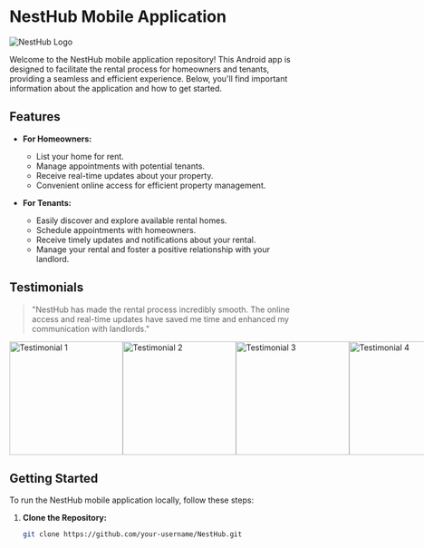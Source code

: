 # NestHub Mobile Application

![NestHub Logo](https://i.ibb.co/qst0Zn4/1111111.png)


Welcome to the NestHub mobile application repository! This Android app is designed to facilitate the rental process for homeowners and tenants, providing a seamless and efficient experience. Below, you'll find important information about the application and how to get started.

## Features

- **For Homeowners:**
  - List your home for rent.
  - Manage appointments with potential tenants.
  - Receive real-time updates about your property.
  - Convenient online access for efficient property management.

- **For Tenants:**
  - Easily discover and explore available rental homes.
  - Schedule appointments with homeowners.
  - Receive timely updates and notifications about your rental.
  - Manage your rental and foster a positive relationship with your landlord.

## Testimonials

> "NestHub has made the rental process incredibly smooth. The online access and real-time updates have saved me time and enhanced my communication with landlords."

<div style="display: flex; justify-content: space-between; align-items: center;">
  <div>
    <img src="https://i.ibb.co/6W2hyXs/4444444444.jpg" alt="Testimonial 1" width="200"/>
  </div>
  <div>
    <img src="https://i.ibb.co/prYzM4L/1home.jpg" alt="Testimonial 2" width="200"/>
  </div>
  <div>
    <img src="https://i.ibb.co/zx9j1bg/2explore.jpg" alt="Testimonial 3" width="200"/>
  </div>
  <div>
    <img src="https://i.ibb.co/5vQ7RVm/55555555555.jpg" alt="Testimonial 4" width="200"/>
  </div>
</div>


## Getting Started

To run the NestHub mobile application locally, follow these steps:

1. **Clone the Repository:**
   ```bash
   git clone https://github.com/your-username/NestHub.git
